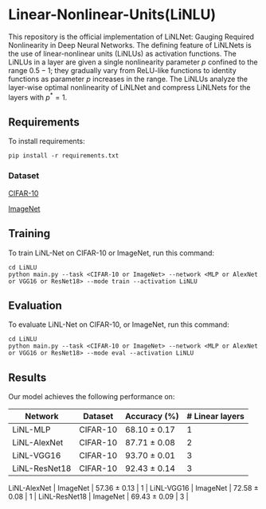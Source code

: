 # Linear-Nonlinear-Units(LiNLU)
This repository is the official implementation of LiNLNet: Gauging Required Nonlinearity in Deep Neural Networks.
The defining feature of LiNLNets is the use of linear-nonlinear units (LiNLUs) as activation functions. The LiNLUs in a layer are given a single nonlinearity parameter $p$ confined to the range $0.5 - 1$; they gradually vary from ReLU-like functions to identity functions as parameter $p$ increases in the range.
The LiNLUs analyze the layer-wise optimal nonlinearity of LiNLNet and compress LiNLNets for the layers with $p^*=1$.

## Requirements
To install requirements:

```setup
pip install -r requirements.txt
```

### Dataset
[CIFAR-10](https://www.cs.toronto.edu/~kriz/cifar.html) 

[ImageNet](https://www.image-net.org/)

## Training
To train LiNL-Net on CIFAR-10 or ImageNet, run this command:
```train
cd LiNLU
python main.py --task <CIFAR-10 or ImageNet> --network <MLP or AlexNet or VGG16 or ResNet18> --mode train --activation LiNLU
```

## Evaluation
To evaluate LiNL-Net on CIFAR-10, or ImageNet, run this command:
```evaluation
cd LiNLU
python main.py --task <CIFAR-10 or ImageNet> --network <MLP or AlexNet or VGG16 or ResNet18> --mode eval --activation LiNLU
```


## Results
Our model achieves the following performance on: 

Network        | Dataset        | Accuracy (%)   | # Linear layers   |
---------------|----------------|----------------|-------------------|
LiNL-MLP       | CIFAR-10       | 68.10 ± 0.17   | 1                 |
LiNL-AlexNet   | CIFAR-10       | 87.71 ± 0.08   | 2                 |
LiNL-VGG16     | CIFAR-10       | 93.70 ± 0.01   | 3                 |
LiNL-ResNet18  | CIFAR-10       | 92.43 ± 0.14   | 3                 |

LiNL-AlexNet   | ImageNet       | 57.36 ± 0.13   | 1                 |
LiNL-VGG16     | ImageNet       | 72.58 ± 0.08   | 1                 |
LiNL-ResNet18  | ImageNet       | 69.43 ± 0.09   | 3                 |
